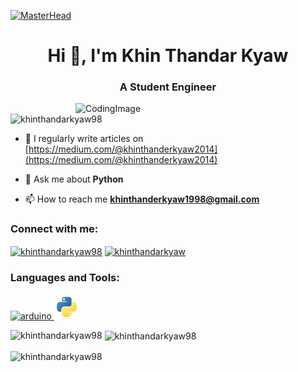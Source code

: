 [![MasterHead](https://i.pinimg.com/originals/0f/7b/00/0f7b00cabb354a0edf100b0c9eb65dff.gif)](https://khinthandarkyaw.io)
<h1 align="center">Hi 👋, I'm Khin Thandar Kyaw</h1>
<h3 align="center">A Student Engineer</h3>
<img align="right" width="400" alt="CodingImage" src="https://i.pinimg.com/originals/17/1b/75/171b7573ee117bfb4ab616daf54f8cf5.gif">

<p align="left"> <img src="https://komarev.com/ghpvc/?username=khinthandarkyaw98&label=Profile%20views&color=0e75b6&style=flat" alt="khinthandarkyaw98" /> </p>

- 📝 I regularly write articles on [https://medium.com/@khinthanderkyaw2014](https://medium.com/@khinthanderkyaw2014)

- 💬 Ask me about **Python**

- 📫 How to reach me **khinthanderkyaw1998@gmail.com**

<h3 align="left">Connect with me:</h3>
<p align="left">
<a href="https://codepen.io/khinthandarkyaw98" target="blank"><img align="center" src="https://raw.githubusercontent.com/rahuldkjain/github-profile-readme-generator/master/src/images/icons/Social/codepen.svg" alt="khinthandarkyaw98" height="30" width="40" /></a>
<a href="https://kaggle.com/khinthandarkyaw" target="blank"><img align="center" src="https://raw.githubusercontent.com/rahuldkjain/github-profile-readme-generator/master/src/images/icons/Social/kaggle.svg" alt="khinthandarkyaw" height="30" width="40" /></a>
</p>

<h3 align="left">Languages and Tools:</h3>
<p align="left"> <a href="https://www.arduino.cc/" target="_blank" rel="noreferrer"> <img src="https://cdn.worldvectorlogo.com/logos/arduino-1.svg" alt="arduino" width="40" height="40"/> </a> <a href="https://www.python.org" target="_blank" rel="noreferrer"> <img src="https://raw.githubusercontent.com/devicons/devicon/master/icons/python/python-original.svg" alt="python" width="40" height="40"/> </a> </p>

<p><img align="left" src="https://github-readme-stats.vercel.app/api/top-langs?username=khinthandarkyaw98&show_icons=true&locale=en&layout=compact" alt="khinthandarkyaw98" /></p>

<p>&nbsp;<img align="center" src="https://github-readme-stats.vercel.app/api?username=khinthandarkyaw98&show_icons=true&locale=en" alt="khinthandarkyaw98" /></p>

<p><img align="center" src="https://github-readme-streak-stats.herokuapp.com/?user=khinthandarkyaw98&" alt="khinthandarkyaw98" /></p>
